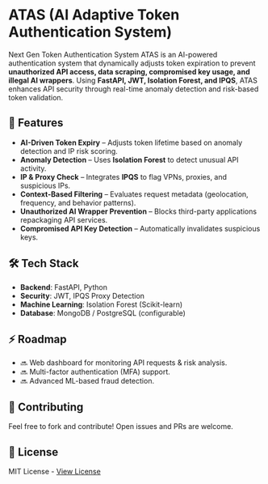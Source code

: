 # ATAS (AI Adaptive Token Authentication System)

Next Gen Token Authentication System
ATAS is an AI-powered authentication system that dynamically adjusts token expiration to prevent **unauthorized API access, data scraping, compromised key usage, and illegal AI wrappers**. Using **FastAPI, JWT, Isolation Forest, and IPQS**, ATAS enhances API security through real-time anomaly detection and risk-based token validation.

## 🚀 Features
- **AI-Driven Token Expiry** – Adjusts token lifetime based on anomaly detection and IP risk scoring.
- **Anomaly Detection** – Uses **Isolation Forest** to detect unusual API activity.
- **IP & Proxy Check** – Integrates **IPQS** to flag VPNs, proxies, and suspicious IPs.
- **Context-Based Filtering** – Evaluates request metadata (geolocation, frequency, and behavior patterns).
- **Unauthorized AI Wrapper Prevention** – Blocks  third-party applications repackaging API services.
- **Compromised API Key Detection** – Automatically invalidates suspicious keys.

## 🛠️ Tech Stack
- **Backend**: FastAPI, Python
- **Security**: JWT, IPQS Proxy Detection
- **Machine Learning**: Isolation Forest (Scikit-learn)
- **Database**: MongoDB / PostgreSQL (configurable)

## ⚡ Roadmap
- 🔜 Web dashboard for monitoring API requests & risk analysis.
- 🔜 Multi-factor authentication (MFA) support.
- 🔜 Advanced ML-based fraud detection.

## 🤝 Contributing
Feel free to fork and contribute! Open issues and PRs are welcome.

## 📜 License
MIT License - [View License](LICENSE)
